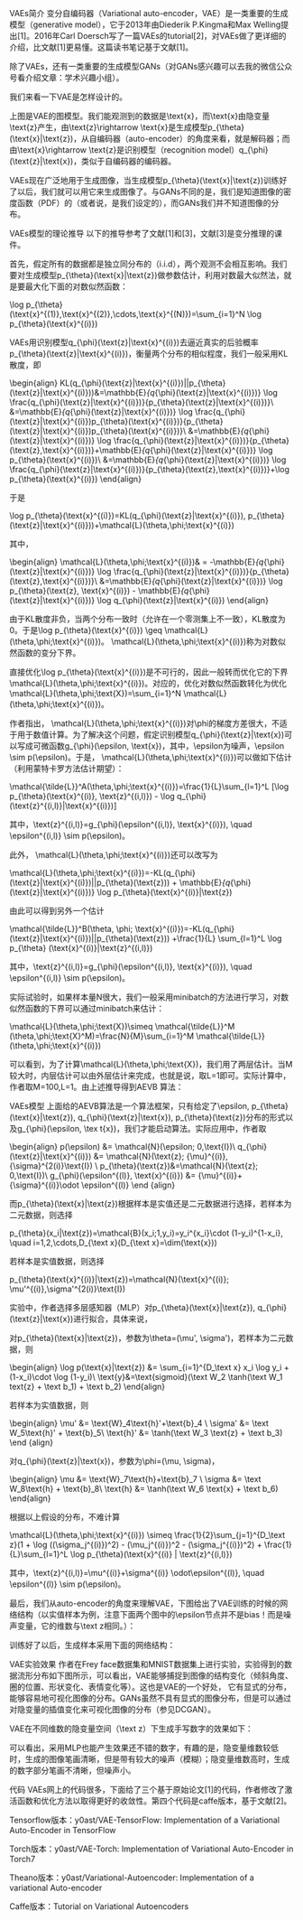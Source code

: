 VAEs简介
变分自编码器（Variational auto-encoder，VAE）是一类重要的生成模型（generative model），它于2013年由Diederik P.Kingma和Max Welling提出[1]。2016年Carl Doersch写了一篇VAEs的tutorial[2]，对VAEs做了更详细的介绍，比文献[1]更易懂。这篇读书笔记基于文献[1]。

除了VAEs，还有一类重要的生成模型GANs（对GANs感兴趣可以去我的微信公众号看介绍文章：学术兴趣小组）。

我们来看一下VAE是怎样设计的。




上图是VAE的图模型。我们能观测到的数据是\text{x}，而\text{x}由隐变量\text{z}产生，由\text{z}\rightarrow \text{x}是生成模型p_{\theta}(\text{x}|\text{z})，从自编码器（auto-encoder）的角度来看，就是解码器；而由\text{x}\rightarrow \text{z}是识别模型（recognition model）q_{\phi}(\text{z}|\text{x})，类似于自编码器的编码器。

VAEs现在广泛地用于生成图像，当生成模型p_{\theta}(\text{x}|\text{z})训练好了以后，我们就可以用它来生成图像了。与GANs不同的是，我们是知道图像的密度函数（PDF）的（或者说，是我们设定的），而GANs我们并不知道图像的分布。



VAEs模型的理论推导
以下的推导参考了文献[1]和[3]，文献[3]是变分推理的课件。

首先，假定所有的数据都是独立同分布的（i.i.d），两个观测不会相互影响。我们要对生成模型p_{\theta}(\text{x}|\text{z})做参数估计，利用对数最大似然法，就是要最大化下面的对数似然函数：

\log p_{\theta}(\text{x}^{(1)},\text{x}^{(2)},\cdots,\text{x}^{(N)})=\sum_{i=1}^N \log p_{\theta}(\text{x}^{(i)})

VAEs用识别模型q_{\phi}(\text{z}|\text{x}^{(i)})去逼近真实的后验概率p_{\theta}(\text{z}|\text{x}^{(i)})，衡量两个分布的相似程度，我们一般采用KL散度，即

\begin{align} KL(q_{\phi}(\text{z}|\text{x}^{(i)})||p_{\theta}(\text{z}|\text{x}^{(i)}))&=\mathbb{E}_{q_{\phi}(\text{z}|\text{x}^{(i)})} \log \frac{q_{\phi}(\text{z}|\text{x}^{(i)})}{p_{\theta}(\text{z}|\text{x}^{(i)})}\\ &=\mathbb{E}_{q_{\phi}(\text{z}|\text{x}^{(i)})} \log \frac{q_{\phi}(\text{z}|\text{x}^{(i)})p_{\theta}(\text{x}^{(i)})}{p_{\theta}(\text{z}|\text{x}^{(i)})p_{\theta}(\text{x}^{(i)})}\\ &=\mathbb{E}_{q_{\phi}(\text{z}|\text{x}^{(i)})} \log \frac{q_{\phi}(\text{z}|\text{x}^{(i)})}{p_{\theta}(\text{z},\text{x}^{(i)})}+\mathbb{E}_{q_{\phi}(\text{z}|\text{x}^{(i)})} \log p_{\theta}(\text{x}^{(i)})\\ &=\mathbb{E}_{q_{\phi}(\text{z}|\text{x}^{(i)})} \log \frac{q_{\phi}(\text{z}|\text{x}^{(i)})}{p_{\theta}(\text{z},\text{x}^{(i)})}+\log p_{\theta}(\text{x}^{(i)}) \end{align}

于是

\log p_{\theta}(\text{x}^{(i)})=KL(q_{\phi}(\text{z}|\text{x}^{(i)}), p_{\theta}(\text{z}|\text{x}^{(i)}))+\mathcal{L}(\theta,\phi;\text{x}^{(i)})

其中，

\begin{align} \mathcal{L}(\theta,\phi;\text{x}^{(i)})& = -\mathbb{E}_{q_{\phi}(\text{z}|\text{x}^{(i)})} \log \frac{q_{\phi}(\text{z}|\text{x}^{(i)})}{p_{\theta}(\text{z},\text{x}^{(i)})}\\ &=\mathbb{E}_{q_{\phi}(\text{z}|\text{x}^{(i)})} \log p_{\theta}(\text{z}, \text{x}^{(i)}) - \mathbb{E}_{q_{\phi}(\text{z}|\text{x}^{(i)})} \log q_{\phi}(\text{z}|\text{x}^{(i)}) \end{align}

由于KL散度非负，当两个分布一致时（允许在一个零测集上不一致），KL散度为0。于是\log p_{\theta}(\text{x}^{(i)}) \geq \mathcal{L}(\theta,\phi;\text{x}^{(i)})。 \mathcal{L}(\theta,\phi;\text{x}^{(i)})称为对数似然函数的变分下界。

直接优化\log p_{\theta}(\text{x}^{(i)})是不可行的，因此一般转而优化它的下界 \mathcal{L}(\theta,\phi;\text{x}^{(i)})。对应的，优化对数似然函数转化为优化 \mathcal{L}(\theta,\phi;\text{X})=\sum_{i=1}^N \mathcal{L}(\theta,\phi;\text{x}^{(i)})。

作者指出， \mathcal{L}(\theta,\phi;\text{x}^{(i)})对\phi的梯度方差很大，不适于用于数值计算。为了解决这个问题，假定识别模型q_{\phi}(\text{z}|\text{x})可以写成可微函数g_{\phi}(\epsilon, \text{x})，其中，\epsilon为噪声，\epsilon \sim p(\epsilon)。于是， \mathcal{L}(\theta,\phi;\text{x}^{(i)})可以做如下估计（利用蒙特卡罗方法估计期望）：

\mathcal{\tilde{L}}^A(\theta,\phi;\text{x}^{(i)})=\frac{1}{L}\sum_{l=1}^L [\log p_{\theta}(\text{x}^{(i)}, \text{z}^{(i,l)}) - \log q_{\phi}(\text{z}^{(i,l)}|\text{x}^{(i)})]

其中，\text{z}^{(i,l)}=g_{\phi}(\epsilon^{(i,l)}, \text{x}^{(i)}), \quad \epsilon^{(i,l)} \sim p(\epsilon)。

此外， \mathcal{L}(\theta,\phi;\text{x}^{(i)})还可以改写为

\mathcal{L}(\theta,\phi;\text{x}^{(i)})=-KL(q_{\phi}(\text{z}|\text{x}^{(i)})||p_{\theta}(\text{z})) + \mathbb{E}_{q_{\phi}(\text{z}|\text{x}^{(i)})}
\log p_{\theta}(\text{x}^{(i)}|\text{z})

由此可以得到另外一个估计

\mathcal{\tilde{L}}^B(\theta, \phi; \text{x}^{(i)})=-KL(q_{\phi}(\text{z}|\text{x}^{(i)})||p_{\theta}(\text{z})) +\frac{1}{L} \sum_{l=1}^L \log p_{\theta}
(\text{x}^{(i)}|\text{z}^{(i,l)})

其中，\text{z}^{(i,l)}=g_{\phi}(\epsilon^{(i,l)}, \text{x}^{(i)}), \quad \epsilon^{(i,l)} \sim p(\epsilon)。

实际试验时，如果样本量N很大，我们一般采用minibatch的方法进行学习，对数似然函数的下界可以通过minibatch来估计：

\mathcal{L}(\theta,\phi;\text{X})\simeq \mathcal{\tilde{L}}^M (\theta,\phi;\text{X}^M)=\frac{N}{M}\sum_{i=1}^M \mathcal{\tilde{L}}(\theta,\phi;\text{x}^{(i)})

可以看到，为了计算\mathcal{L}(\theta,\phi;\text{X})，我们用了两层估计。当M较大时，内层估计可以由外层估计来完成，也就是说，取L=1即可。实际计算中，作者取M=100,L=1。由上述推导得到AEVB
算法：


VAEs模型
上面给的AEVB算法是一个算法框架，只有给定了\epsilon, p_{\theta}(\text{x}|\text{z}), q_{\phi}(\text{z}|\text{x}), p_{\theta}(\text{z})分布的形式以及g_{\phi}(\epsilon, \tex
t{x})，我们才能启动算法。实际应用中，作者取

\begin{align} p(\epsilon) &= \mathcal{N}(\epsilon; 0,\text{I})\\ q_{\phi}(\text{z}|\text{x}^{(i)}) &= \mathcal{N}(\text{z}; {\mu}^{(i)}, {\sigma}^{2(i)}\text{I})
\\ p_{\theta}(\text{z})&=\mathcal{N}(\text{z}; 0,\text{I})\\ g_{\phi}(\epsilon^{(l)}, \text{x}^{(i)}) &= {\mu}^{(i)}+{\sigma}^{(i)}\odot \epsilon^{(l)} \end
{align}

而p_{\theta}(\text{x}|\text{z})根据样本是实值还是二元数据进行选择，若样本为二元数据，则选择

p_{\theta}(x_i|\text{z})=\mathcal{B}(x_i;1,y_i)=y_i^{x_i}\cdot (1-y_i)^{1-x_i}, \quad i=1,2,\cdots,D_{\text x}(D_{\text x}=\dim(\text{x}))

若样本是实值数据，则选择

p_{\theta}(\text{x}^{(i)}|\text{z})=\mathcal{N}(\text{x}^{(i)}; \mu'^{(i)},\sigma'^{2(i)}\text{I})

实验中，作者选择多层感知器（MLP）对p_{\theta}(\text{x}|\text{z}), q_{\phi}(\text{z}|\text{x})进行拟合，具体来说，

对p_{\theta}(\text{x}|\text{z})，参数为\theta=(\mu', \sigma')，若样本为二元数据，则

\begin{align} \log p(\text{x}|\text{z}) &= \sum_{i=1}^{D_\text x} x_i \log y_i + (1-x_i)\cdot \log (1-y_i)\\ \text{y}&=\text{sigmoid}(\text W_2 \tanh(\text W_1\
text{z} + \text b_1) + \text b_2) \end{align}

若样本为实值数据，则

\begin{align} \mu' &= \text{W}_4\text{h}'+\text{b}_4 \\ \sigma' &= \text W_5\text{h}' + \text{b}_5\\ \text{h}' &= \tanh(\text W_3 \text{z} + \text b_3) \end
{align}

对q_{\phi}(\text{z}|\text{x})，参数为\phi=(\mu, \sigma)，

\begin{align} \mu &= \text{W}_7\text{h}+\text{b}_7 \\ \sigma &= \text W_8\text{h} + \text{b}_8\\ \text{h} &= \tanh(\text W_6 \text{x} + \text b_6) \end{align}

根据以上假设的分布，不难计算

\mathcal{L}(\theta,\phi;\text{x}^{(i)}) \simeq \frac{1}{2}\sum_{j=1}^{D_\text z}(1 + \log ((\sigma_j^{(i)})^2) - (\mu_j^{(i)})^2 - (\sigma_j^{(i)})^2) + \frac{1}
{L}\sum_{l=1}^L \log p_{\theta}(\text{x}^{(i)} | \text{z}^{(i,l)})

其中，\text{z}^{(i,l)}=\mu^{(i)}+\sigma^{(i)} \odot\epsilon^{(l)}, \quad \epsilon^{(l)} \sim p(\epsilon)。

最后，我们从auto-encoder的角度来理解VAE，下图给出了VAE训练的时候的网络结构（以实值样本为例，注意下面两个图中的\epsilon节点并不是bias！而是噪声变量，它的维数与\text z相同。）：


训练好了以后，生成样本采用下面的网络结构：


VAE实验效果
作者在Frey face数据集和MNIST数据集上进行实验，实验得到的数据流形分布如下图所示，可以看出，VAE能够捕捉到图像的结构变化（倾斜角度、圈的位置、形状变化、表情变化等）。这也是VAE的一个好处，
它有显式的分布，能够容易地可视化图像的分布。GANs虽然不具有显式的图像分布，但是可以通过对隐变量的插值变化来可视化图像的分布（参见DCGAN）。




VAE在不同维数的隐变量空间（\text z）下生成手写数字的效果如下：


可以看出，采用MLP也能产生效果还不错的数字，有趣的是，隐变量维数较低时，生成的图像笔画清晰，但是带有较大的噪声（模糊）；隐变量维数高时，生成的数字部分笔画不清晰，但噪声小。

代码
VAEs网上的代码很多，下面给了三个基于原始论文[1]的代码，作者修改了激活函数和优化方法以取得更好的收敛性。第四个代码是caffe版本，基于文献[2]。

Tensorflow版本：y0ast/VAE-TensorFlow: Implementation of a Variational Auto-Encoder in TensorFlow

Torch版本：y0ast/VAE-Torch: Implementation of Variational Auto-Encoder in Torch7

Theano版本：y0ast/Variational-Autoencoder: Implementation of a variational Auto-encoder

Caffe版本：Tutorial on Variational Autoencoders

